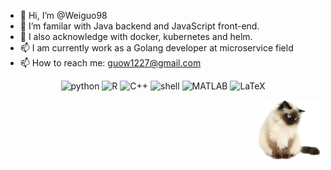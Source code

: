 - 👋 Hi, I’m @Weiguo98
- 👀 I’m familar with Java backend and JavaScript front-end.
- 🌱 I also acknowledge with docker, kubernetes and helm.
- 📫 I am currently work as a Golang developer at microservice field
- 📫 How to reach me: guow1227@gmail.com

<p align="center">
    <img alt="python" src="https://img.shields.io/badge/-python-3776AB?style=flat-square&logo=Python&logoColor=white">
    <img alt="R" src="https://img.shields.io/badge/-R-276DC3?style=flat-square&logo=R&logoColor=white">
    <img alt="C++" src="https://img.shields.io/badge/-C%2B%2B-00599C?style=flat-square&logo=C%2B%2B&logoColor=white">
    <img alt="shell" src="https://img.shields.io/badge/-shell-5391FE?style=flat-square&logo=PowerShell&logoColor=white">
    <img alt="MATLAB" src="https://img.shields.io/badge/-MATLAB-0076A8?style=flat-square&logo=Mathworks&logoColor=white">
    <img alt="LaTeX" src="https://img.shields.io/badge/-LaTeX-008080?style=flat-square&logo=LaTeX&logoColor=white">
</p>

<img src='https://github.com/Weiguo98/Weiguo98/blob/main/SeekPng.com_tumblr-cat-png_3325114.png' align='right' style=' width:100px;height:100 px'/>


<!---
Weiguo98/Weiguo98 is a ✨ special ✨ repository because its `README.md` (this file) appears on your GitHub profile.
You can click the Preview link to take a look at your changes.
--->

